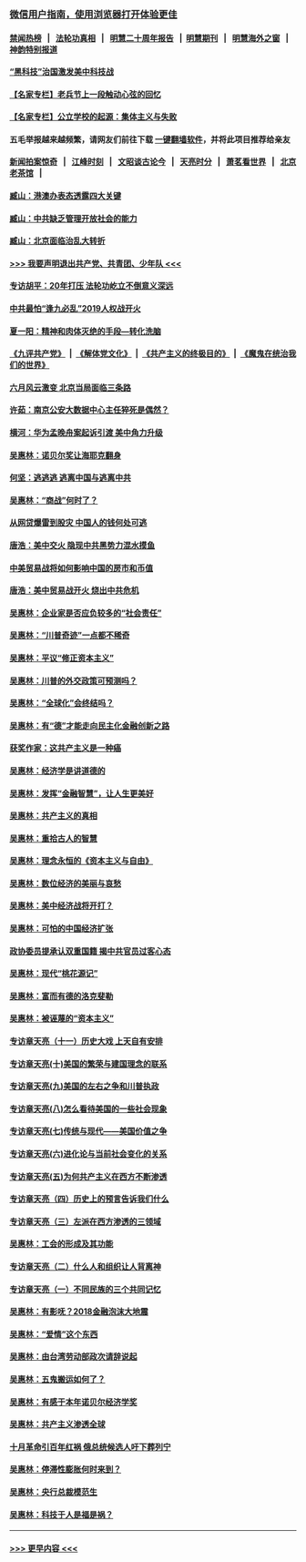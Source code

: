 ### [微信用户指南，使用浏览器打开体验更佳](https://github.com/gfw-breaker/banned-news1/blob/master/indexes/wechat-guide.md?t=0)
#### [禁闻热榜](热点新闻.md?t=0)  &nbsp;&nbsp;|&nbsp;&nbsp; [法轮功真相](https://github.com/gfw-breaker/truth/blob/master/README.md?t=0) &nbsp;&nbsp;|&nbsp;&nbsp; [明慧二十周年报告](https://github.com/gfw-breaker/mh-reports/blob/master/README.md?t=0) &nbsp;&nbsp;|&nbsp;&nbsp;[明慧期刊](https://github.com/gfw-breaker/mh-qikan) &nbsp;&nbsp;|&nbsp;&nbsp; [明慧海外之窗](https://github.com/gfw-breaker/mh-news/blob/master/README.md?t=0) &nbsp;&nbsp;|&nbsp;&nbsp; [神韵特别报道](https://github.com/gfw-breaker/mh-news/blob/master/shenyun.md?t=0)
#### [“黑科技”治国激发美中科技战](../pages/nsc423/n11638056.md?t=02082102) 
#### [【名家专栏】老兵节上一段触动心弦的回忆](../pages/nsc423/n11646016.md?t=02082102) 
#### [【名家专栏】公立学校的起源：集体主义与失败](../pages/nsc423/n11601833.md?t=02082102) 
#### 五毛举报越来越频繁，请网友们前往下载 [一键翻墙软件](https://github.com/gfw-breaker/ssr-accounts)，并将此项目推荐给亲友
#### [新闻拍案惊奇](https://github.com/gfw-breaker/banned-news1/blob/master/pages/link4.md) &nbsp;&nbsp;|&nbsp;&nbsp; [江峰时刻](https://github.com/gfw-breaker/banned-news1/blob/master/pages/link4.md) &nbsp;&nbsp;|&nbsp;&nbsp; [文昭谈古论今](https://github.com/gfw-breaker/banned-news1/blob/master/pages/link4.md) &nbsp;&nbsp;|&nbsp;&nbsp; [天亮时分](https://github.com/gfw-breaker/banned-news1/blob/master/pages/link4.md) &nbsp;&nbsp;|&nbsp;&nbsp; [萧茗看世界](https://github.com/gfw-breaker/banned-news1/blob/master/pages/link4.md) &nbsp;&nbsp;|&nbsp;&nbsp; [北京老茶馆](https://github.com/gfw-breaker/banned-news1/blob/master/pages/link4.md) &nbsp;&nbsp;|&nbsp;&nbsp; 
#### [臧山：港澳办表态透露四大关键](../pages/nsc423/n11421628.md?t=02082102) 
#### [臧山：中共缺乏管理开放社会的能力](../pages/nsc423/n11407457.md?t=02082102) 
#### [臧山：北京面临治乱大转折](../pages/nsc423/n11406895.md?t=02082102) 
#### [>>> 我要声明退出共产党、共青团、少年队 <<<](https://github.com/begood0513/goodnews/blob/master/quit/letter.md) 
#### [专访胡平：20年打压 法轮功屹立不倒意义深远](../pages/nsc423/n11398800.md?t=02082102) 
#### [中共最怕“逢九必乱”2019人权战开火](../pages/nsc423/n11385248.md?t=02082102) 
#### [夏一阳：精神和肉体灭绝的手段—转化洗脑](../pages/nsc423/n11368250.md?t=02082102) 
#### [《九评共产党》](https://github.com/begood0513/9ping.md/blob/master/README.md) &nbsp;|&nbsp; [《解体党文化》](../../../../jtdwh.md/blob/master/README.md)  &nbsp;|&nbsp; [《共产主义的终极目的》](../../../../gczydzjmd.md/blob/master/README.md) &nbsp;|&nbsp; [《魔鬼在统治我们的世界》](../../../../mgztzwmdsj.md/blob/master/README.md) 
#### [六月风云激变 北京当局面临三条路](../pages/nsc423/n11313668.md?t=02082102) 
#### [许茹：南京公安大数据中心主任猝死是偶然？](../pages/nsc423/n11064744.md?t=02082102) 
#### [横河：华为孟晚舟案起诉引渡 美中角力升级](../pages/nsc423/n11027230.md?t=02082102) 
#### [吴惠林：诺贝尔奖让海耶克翻身](../pages/nsc423/n10890049.md?t=02082102) 
#### [何坚：逃逃逃 逃离中国与逃离中共](../pages/nsc423/n10592891.md?t=02082102) 
#### [吴惠林：“商战”何时了？](../pages/nsc423/n10573558.md?t=02082102) 
#### [从网贷爆雷到股灾 中国人的钱何处可逃](../pages/nsc423/n10572800.md?t=02082102) 
#### [唐浩：美中交火 隐现中共黑势力混水摸鱼](../pages/nsc423/n10544040.md?t=02082102) 
#### [中美贸易战将如何影响中国的房市和币值](../pages/nsc423/n10543697.md?t=02082102) 
#### [唐浩：美中贸易战开火 烧出中共危机](../pages/nsc423/n10540126.md?t=02082102) 
#### [吴惠林：企业家是否应负较多的“社会责任”](../pages/nsc423/n10535022.md?t=02082102) 
#### [吴惠林：“川普奇迹”一点都不稀奇](../pages/nsc423/n10512808.md?t=02082102) 
#### [吴惠林：平议“修正资本主义”](../pages/nsc423/n10495724.md?t=02082102) 
#### [吴惠林：川普的外交政策可预测吗？](../pages/nsc423/n10462387.md?t=02082102) 
#### [吴惠林：“全球化”会终结吗？](../pages/nsc423/n10452838.md?t=02082102) 
#### [吴惠林：有“德”才能走向民主化金融创新之路](../pages/nsc423/n10432292.md?t=02082102) 
#### [获奖作家：这共产主义是一种癌](../pages/nsc423/n10431541.md?t=02082102) 
#### [吴惠林：经济学是讲道德的](../pages/nsc423/n10398014.md?t=02082102) 
#### [吴惠林：发挥“金融智慧”，让人生更美好](../pages/nsc423/n10375019.md?t=02082102) 
#### [吴惠林：共产主义的真相](../pages/nsc423/n10351394.md?t=02082102) 
#### [吴惠林：重拾古人的智慧](../pages/nsc423/n10337691.md?t=02082102) 
#### [吴惠林：理念永恒的《资本主义与自由》](../pages/nsc423/n10316274.md?t=02082102) 
#### [吴惠林：数位经济的美丽与哀愁](../pages/nsc423/n10292946.md?t=02082102) 
#### [吴惠林：美中经济战将开打？](../pages/nsc423/n10258825.md?t=02082102) 
#### [吴惠林：可怕的中国经济扩张](../pages/nsc423/n10219147.md?t=02082102) 
#### [政协委员提承认双重国籍 揭中共官员过客心态](../pages/nsc423/n10208809.md?t=02082102) 
#### [吴惠林：现代“桃花源记”](../pages/nsc423/n10185234.md?t=02082102) 
#### [吴惠林：富而有德的洛克斐勒](../pages/nsc423/n10142264.md?t=02082102) 
#### [吴惠林：被诬蔑的“资本主义”](../pages/nsc423/n10124816.md?t=02082102) 
#### [专访章天亮（十一）历史大戏 上天自有安排](../pages/nsc423/n10094905.md?t=02082102) 
#### [专访章天亮(十)美国的繁荣与建国理念的联系](../pages/nsc423/n10094899.md?t=02082102) 
#### [专访章天亮(九)美国的左右之争和川普执政](../pages/nsc423/n10094889.md?t=02082102) 
#### [专访章天亮(八)怎么看待美国的一些社会现象](../pages/nsc423/n10094857.md?t=02082102) 
#### [专访章天亮(七)传统与现代——美国价值之争](../pages/nsc423/n10093140.md?t=02082102) 
#### [专访章天亮(六)进化论与当前社会变化的关系](../pages/nsc423/n10092036.md?t=02082102) 
#### [专访章天亮(五)为何共产主义在西方不断渗透](../pages/nsc423/n10083620.md?t=02082102) 
#### [专访章天亮（四）历史上的预言告诉我们什么](../pages/nsc423/n10083606.md?t=02082102) 
#### [专访章天亮（三）左派在西方渗透的三领域](../pages/nsc423/n10081115.md?t=02082102) 
#### [吴惠林：工会的形成及其功能](../pages/nsc423/n10080633.md?t=02082102) 
#### [专访章天亮（二）什么人和组织让人背离神](../pages/nsc423/n10076637.md?t=02082102) 
#### [专访章天亮（一）不同民族的三个共同记忆](../pages/nsc423/n10074188.md?t=02082102) 
#### [吴惠林：有影呒？2018金融泡沫大地震](../pages/nsc423/n10040534.md?t=02082102) 
#### [吴惠林：“爱情”这个东西](../pages/nsc423/n10019423.md?t=02082102) 
#### [吴惠林：由台湾劳动部政次请辞说起](../pages/nsc423/n9979679.md?t=02082102) 
#### [吴惠林：五鬼搬运如何了？](../pages/nsc423/n9925338.md?t=02082102) 
#### [吴惠林：有感于本年诺贝尔经济学奖](../pages/nsc423/n9871883.md?t=02082102) 
#### [吴惠林：共产主义渗透全球](../pages/nsc423/n9812748.md?t=02082102) 
#### [十月革命引百年红祸 俄总统候选人吁下葬列宁](../pages/nsc423/n9810182.md?t=02082102) 
#### [吴惠林：停滞性膨胀何时来到？](../pages/nsc423/n9764136.md?t=02082102) 
#### [吴惠林：央行总裁模范生](../pages/nsc423/n9728134.md?t=02082102) 
#### [吴惠林：科技于人是福是祸？](../pages/nsc423/n9672982.md?t=02082102) 

----
#### [ >>> 更早内容 <<< ](../indexes/nsc423-earlier.md)
